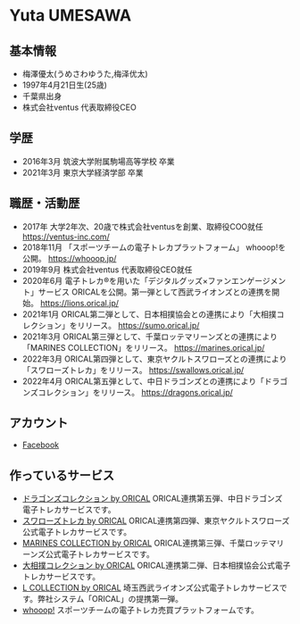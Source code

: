 # Yuta UMESAWA

## 基本情報
- 梅澤優太(うめさわゆうた,梅泽优太)
- 1997年4月21日生(25歳)
- 千葉県出身
- 株式会社ventus 代表取締役CEO

## 学歴
- 2016年3月 筑波大学附属駒場高等学校 卒業
- 2021年3月 東京大学経済学部 卒業

## 職歴・活動歴
- 2017年 大学2年次、20歳で株式会社ventusを創業、取締役COO就任
https://ventus-inc.com/
- 2018年11月 「スポーツチームの電子トレカプラットフォーム」 whooop!を公開。
https://whooop.jp/
- 2019年9月 株式会社ventus 代表取締役CEO就任
- 2020年6月 電子トレカ®︎を用いた「デジタルグッズ×ファンエンゲージメント」サービス ORICALを公開。第一弾として西武ライオンズとの連携を開始。
https://lions.orical.jp/
- 2021年1月 ORICAL第二弾として、日本相撲協会との連携により「大相撲コレクション」をリリース。
https://sumo.orical.jp/
- 2021年3月 ORICAL第三弾として、千葉ロッテマリーンズとの連携により「MARINES COLLECTION」をリリース。
https://marines.orical.jp/
- 2022年3月 ORICAL第四弾として、東京ヤクルトスワローズとの連携により「スワローズトレカ」をリリース。
https://swallows.orical.jp/
- 2022年4月 ORICAL第五弾として、中日ドラゴンズとの連携により「ドラゴンズコレクション」をリリース。
https://dragons.orical.jp/


## アカウント
- [Facebook](https://www.facebook.com/yutaume421)

## 作っているサービス
- [ドラゴンズコレクション by ORICAL](https://dragons.orical.jp/)
ORICAL連携第五弾、中日ドラゴンズ 電子トレカサービスです。
- [スワローズトレカ by ORICAL](https://swallows.orical.jp/)
ORICAL連携第四弾、東京ヤクルトスワローズ公式電子トレカサービスです。
- [MARINES COLLECTION by ORICAL](https://marines.orical.jp/)
ORICAL連携第三弾、千葉ロッテマリーンズ公式電子トレカサービスです。
- [大相撲コレクション by ORICAL](https://sumo.orical.jp/)
ORICAL連携第二弾、日本相撲協会公式電子トレカサービスです。
- [L COLLECTION by ORICAL](https://lions.orical.jp/)
埼玉西武ライオンズ公式電子トレカサービスです。弊社システム「ORICAL」の提携第一弾。
- [whooop!](https://whooop.jp/)
スポーツチームの電子トレカ売買プラットフォームです。
